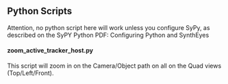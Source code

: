 ## Python Scripts

Attention, no python script here will work unless you configure SyPy, as described on the SyPY Python PDF: Configuring Python and SynthEyes


#### zoom_active_tracker_host.py

This script will zoom in on the Camera/Object path on all on the Quad views (Top/Left/Front).

